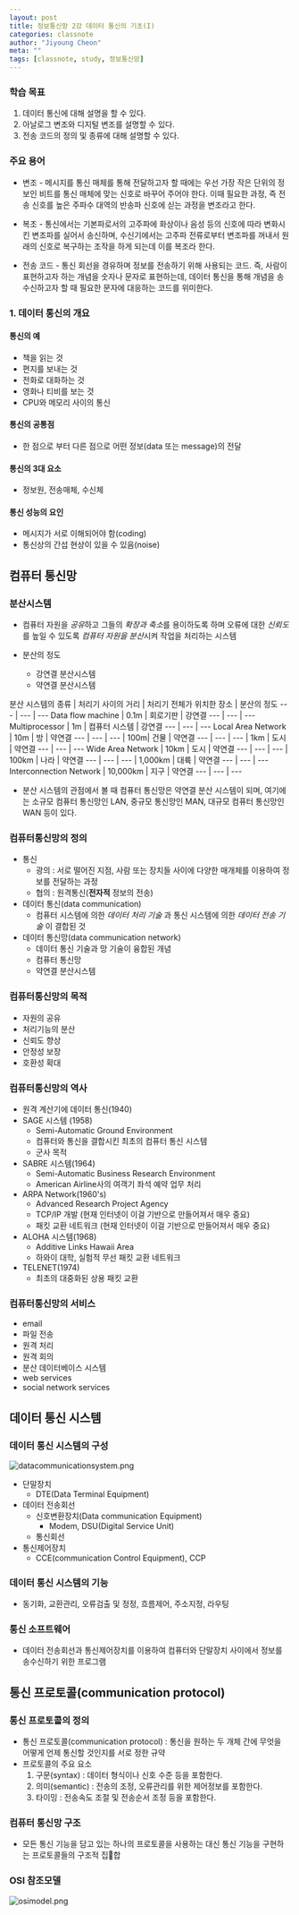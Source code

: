 ```yaml
---
layout: post
title: 정보통신망 2강 데이터 통신의 기초(I)
categories: classnote
author: "Jiyoung Cheon"
meta: ""
tags: [classnote, study, 정보통신망]
---
```


### 학습 목표

1. 데이터 통신에 대해 설명을 할 수 있다.
2. 아날로그 변조와 디지털 변조를 설명할 수 있다.
3. 전송 코드의 정의 및 종류에 대해 설명할 수 있다.


### 주요 용어

* 변조 - 메시지를 통신 매체를 통해 전달하고자 할 때에는 우선 가장 작은 단위의 정보인 비트를 통신 매체에 맞는 신호로 바꾸어 주어야 한다. 이때 필요한 과정, 즉 전송 신호를 높은 주파수 대역의 반송파 신호에 싣는 과정을 변조라고 한다.

* 복조 - 통신에서는 기본파로서의 고주파에 화상이나 음성 등의 신호에 따라 변화시킨 변조파를 실어서 송신하며, 수신기에서는 고주파 전류로부터 변조파를 꺼내서 원래의 신호로 복구하는 조작을 하게 되는데 이를 복조라 한다.

* 전송 코드 - 통신 회선을 경유하며 정보를 전송하기 위해 사용되는 코드. 즉, 사람이 표현하고자 하는 개념을 숫자나 문자로 표현하는데, 데이터 통신을 통해 개념을 송수신하고자 할 때 필요한 문자에 대응하는 코드를 위미한다.

### 1. 데이터 통신의 개요
#### 통신의 예
* 책을 읽는 것
* 편지를 보내는 것
* 전화로 대화하는 것
* 영화나 티비를 보는 것
* CPU와 메모리 사이의 통신

#### 통신의 공통점
* 한 점으로 부터 다른 점으로 어떤 정보(data 또는 message)의 전달

#### 통신의 3대 요소
* 정보원, 전송매체, 수신체

#### 통신 성능의 요인
* 메시지가 서로 이해되어야 함(coding)
* 통신상의 간섭 현상이 있을 수 있음(noise)

















## 컴퓨터 통신망
### 분산시스템
* 컴퓨터 자원을 *공유*하고 그들의 *확장과 축소*를 용이하도록 하며 오류에 대한 *신뢰도*를 높일 수 있도록 *컴퓨터 자원을 분산*시켜 작업을 처리하는 시스템

* 분산의 정도
  * 강연결 분산시스템
  * 약연결 분산시스템

분산 시스템의 종류 | 처리기 사이의 거리 | 처리기 전체가 위치한 장소 | 분산의 정도
--- | --- | ---
Data flow machine | 0.1m | 회로기판 | 강연결
--- | --- | ---
Multiprocessor | 1m | 컴퓨터 시스템 | 강연결
--- | --- | ---
Local Area Network | 10m | 방 | 약연결
--- | --- | ---
                   | 100m| 건물 | 약연결
--- | --- | ---
                   | 1km | 도시 | 약연결
--- | --- | ---
Wide Area Network   | 10km | 도시 | 약연결
--- | --- | ---
                    | 100km | 나라 | 약연결
--- | --- | ---
                  | 1,000km | 대륙 | 약연결
--- | --- | ---
Interconnection Network | 10,000km | 지구 | 약연결
--- | --- | ---

* 분산 시스템의 관점에서 볼 때 컴퓨터 통신망은 약연결 분산 시스템이 되며, 여기에는 소규모 컴퓨터 통신망인 LAN, 중규모 통신망인 MAN, 대규모 컴퓨터 통신망인 WAN 등이 있다.


### 컴퓨터통신망의 정의
* 통신
  * 광의 : 서로 떨어진 지점, 사람 또는 장치들 사이에 다양한 매개체를 이용하여 정보를 전달하는 과정
  * 협의 : 원격통신(**전자적** 정보의 전송)
* 데이터 통신(data communication)
  * 컴퓨터 시스템에 의한 *데이터 처리 기술* 과 통신 시스템에 의한 *데이터 전송 기술* 이 결합된 것
* 데이터 통신망(data communication network)
  * 데이터 통신 기술과 망 기술이 융합된 개념
  * 컴퓨터 통신망
  * 약연결 분산시스템

### 컴퓨터통신망의 목적
* 자원의 공유
* 처리기능의 분산
* 신뢰도 향상
* 안정성 보장
* 호환성 확대

### 컴퓨터통신망의 역사
* 원격 계산기에 데이터 통신(1940)
* SAGE 시스템 (1958)
  * Semi-Automatic Ground Environment
  * 컴퓨터와 통신을 결합시킨 최초의 컴퓨터 통신 시스템
  * 군사 목적
* SABRE 시스템(1964)
  * Semi-Automatic Business Research Environment
  * American Airline사의 여객기 좌석 예약 업무 처리
* ARPA Network(1960's)
  * Advanced Research Project Agency
  * TCP/IP 개발 (현재 인터넷이 이걸 기반으로 만들어져서 매우 중요)
  * 패킷 교환 네트워크 (현재 인터넷이 이걸 기반으로 만들어져서 매우 중요)
* ALOHA 시스템(1968)
  * Additive Links Hawaii Area
  * 하와이 대학, 실험적 무선 패킷 교환 네트워크
* TELENET(1974)
  * 최초의 대중화된 상용 패킷 교환

### 컴퓨터통신망의 서비스
  * email
  * 파일 전송
  * 원격 처리
  * 원격 회의
  * 분산 데이터베이스 시스템
  * web services
  * social network services

## 데이터 통신 시스템
### 데이터 통신 시스템의 구성
![datacommunicationsystem.png](/assets/images/datacommunicationsystem.png)
* 단말장치
  * DTE(Data Terminal Equipment)
* 데이터 전송회선
  * 신호변환장치(Data communication Equipment)
    * Modem, DSU(Digital Service Unit)
  * 통신회선
* 통신제어장치
  * CCE(communication Control Equipment), CCP

### 데이터 통신 시스템의 기능
* 동기화, 교환관리, 오류검출 및 정정, 흐름제어, 주소지정, 라우팅

### 통신 소프트웨어
* 데이터 전송회선과 통신제어장치를 이용하여 컴퓨터와 단말장치 사이에서 정보를 송수신하기 위한 프로그램

## 통신 프로토콜(communication protocol)
### 통신 프로토콜의 정의
* 통신 프로토콜(communication protocol) : 통신을 원하는 두 개체 간에 무엇을 어떻게 언제 통신할 것인지를 서로 정한 규약
* 프로토콜의 주요 요소
  1. 구문(syntax) : 데이터 형식이나 신호 수준 등을 포함한다.
  2. 의미(semantic) : 전송의 조정, 오류관리를 위한 제어정보를 포함한다.
  3. 타이밍 : 전송속도 조절 및 전송순서 조정 등을 포함한다.
### 컴퓨터 통신망 구조
* 모든 통신 기능을 담고 있는 하나의 프로토콜을 사용하는 대신 통신 기능을 구현하는 프로토콜들의 구조적 집합

### OSI 참조모델
![osimodel.png](/assets/images/osimodel.png)
